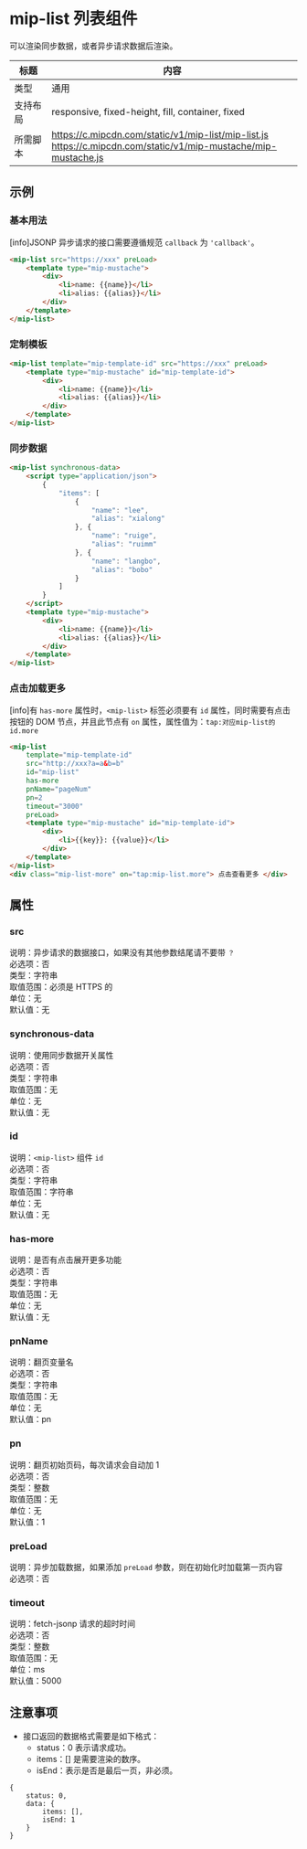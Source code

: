 # mip-list 列表组件

可以渲染同步数据，或者异步请求数据后渲染。

标题|内容
----|----
类型|通用
支持布局|responsive, fixed-height, fill, container, fixed
所需脚本|https://c.mipcdn.com/static/v1/mip-list/mip-list.js<br/> https://c.mipcdn.com/static/v1/mip-mustache/mip-mustache.js

## 示例

### 基本用法

[info]JSONP 异步请求的接口需要遵循规范 `callback` 为 `'callback'`。

```html
<mip-list src="https://xxx" preLoad>
    <template type="mip-mustache">
        <div>
            <li>name: {{name}}</li>
            <li>alias: {{alias}}</li>
        </div>
    </template>
</mip-list>
```

### 定制模板

```html
<mip-list template="mip-template-id" src="https://xxx" preLoad>
    <template type="mip-mustache" id="mip-template-id">
        <div>
            <li>name: {{name}}</li>
            <li>alias: {{alias}}</li>
        </div>
    </template>
</mip-list>
```

### 同步数据

```html
<mip-list synchronous-data>
    <script type="application/json">
        {
            "items": [
                {
                    "name": "lee",
                    "alias": "xialong"
                }, {
                    "name": "ruige",
                    "alias": "ruimm"
                }, {
                    "name": "langbo",
                    "alias": "bobo"
                }
            ]
        }
    </script>
    <template type="mip-mustache">
        <div>
            <li>name: {{name}}</li>
            <li>alias: {{alias}}</li>
        </div>
    </template>
</mip-list>
```

### 点击加载更多

[info]有 `has-more` 属性时，`<mip-list>` 标签必须要有 `id` 属性，同时需要有点击按钮的 DOM 节点，并且此节点有 `on` 属性，属性值为：`tap:对应mip-list的id.more`

```html
<mip-list 
    template="mip-template-id"
    src="http://xxx?a=a&b=b"
    id="mip-list"
    has-more
    pnName="pageNum"
    pn=2
    timeout="3000"
    preLoad>
    <template type="mip-mustache" id="mip-template-id">
        <div>
            <li>{{key}}: {{value}}</li>
        </div>
    </template>
</mip-list>
<div class="mip-list-more" on="tap:mip-list.more"> 点击查看更多 </div>
```

## 属性

### src

说明：异步请求的数据接口，如果没有其他参数结尾请不要带 `？`      
必选项：否    
类型：字符串    
取值范围：必须是 HTTPS 的    
单位：无    
默认值：无

### synchronous-data

说明：使用同步数据开关属性    
必选项：否    
类型：字符串    
取值范围：无    
单位：无    
默认值：无 

### id

说明：`<mip-list>` 组件 `id`    
必选项：否    
类型：字符串    
取值范围：字符串    
单位：无    
默认值：无

### has-more

说明：是否有点击展开更多功能   
必选项：否    
类型：字符串    
取值范围：无    
单位：无    
默认值：无

### pnName

说明：翻页变量名     
必选项：否    
类型：字符串    
取值范围：无    
单位：无    
默认值：pn

### pn

说明：翻页初始页码，每次请求会自动加 1     
必选项：否    
类型：整数    
取值范围：无    
单位：无    
默认值：1 

### preLoad

说明：异步加载数据，如果添加 `preLoad` 参数，则在初始化时加载第一页内容     
必选项：否    

### timeout

说明：fetch-jsonp 请求的超时时间         
必选项：否   
类型：整数   
取值范围：无   
单位：ms   
默认值：5000

## 注意事项

- 接口返回的数据格式需要是如下格式：
    - status：0 表示请求成功。
    - items：[] 是需要渲染的数序。
    - isEnd：表示是否是最后一页，非必须。

```
{
    status: 0, 
    data: { 
        items: [], 
        isEnd: 1 
    }
}  
```    
